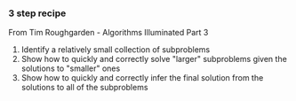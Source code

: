 ### 3 step recipe

From Tim Roughgarden - Algorithms Illuminated Part 3

1. Identify a relatively small collection of subproblems
2. Show how to quickly and correctly solve "larger" subproblems given the solutions to "smaller" ones
3. Show how to quickly and correctly infer the final solution from the solutions to all of the subproblems






